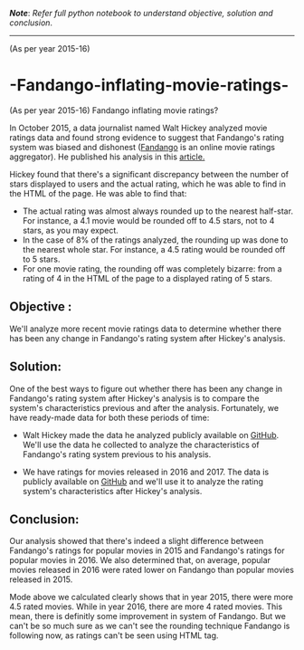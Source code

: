***Note***: *Refer full python notebook to understand objective, solution and conclusion*.
*******************************
(As per year 2015-16)
# -Fandango-inflating-movie-ratings-
 (As per year 2015-16) Fandango inflating movie ratings?
 
In October 2015, a data journalist named Walt Hickey analyzed movie ratings data and found strong evidence to suggest that Fandango's rating system was biased and dishonest ([Fandango](https://www.fandango.com/) is an online movie ratings aggregator). He published his analysis in this [article.](https://fivethirtyeight.com/features/fandango-movies-ratings/)

Hickey found that there's a significant discrepancy between the number of stars displayed to users and the actual rating, which he was able to find in the HTML of the page. He was able to find that:
*   The actual rating was almost always rounded up to the nearest half-star. For instance, a 4.1 movie would be rounded off to 4.5 stars, not to 4 stars, as you may expect.
*   In the case of 8% of the ratings analyzed, the rounding up was done to the nearest whole star. For instance, a 4.5 rating would be rounded off to 5 stars.
*   For one movie rating, the rounding off was completely bizarre: from a rating of 4 in the HTML of the page to a displayed rating of 5 stars.

## Objective : 
We'll analyze more recent movie ratings data to determine whether there has been any change in Fandango's rating system after Hickey's analysis.

## Solution:
One of the best ways to figure out whether there has been any change in Fandango's rating system after Hickey's analysis is to compare the system's characteristics previous and after the analysis. Fortunately, we have ready-made data for both these periods of time:

*   Walt Hickey made the data he analyzed publicly available on [GitHub](https://github.com/fivethirtyeight/data/tree/master/fandango). We'll use the data he collected to analyze the characteristics of Fandango's rating system previous to his analysis.

*  We have ratings for movies released in 2016 and 2017. The data is publicly available on [GitHub](https://github.com/mircealex/Movie_ratings_2016_17) and we'll use it to analyze the rating system's characteristics after Hickey's analysis.

## Conclusion:
Our analysis showed that there's indeed a slight difference between Fandango's ratings for popular movies in 2015 and Fandango's ratings for popular movies in 2016. We also determined that, on average, popular movies released in 2016 were rated lower on Fandango than popular movies released in 2015.

Mode above we calculated clearly shows that in year 2015, there were more 4.5 rated movies. While in year 2016, there are more 4 rated movies. This mean, there is definitly some improvement in system of Fandango. But we can't be so much sure as we can't see the rounding technique Fandango is following now, as ratings can't be seen using HTML tag.
